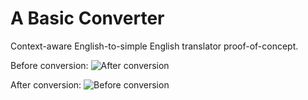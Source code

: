 # A Basic Converter
Context-aware English-to-simple English translator proof-of-concept.

Before conversion:
![After conversion](http://i.imgur.com/gW5dCdp.png)

After conversion:
![Before conversion](http://i.imgur.com/hMPZEWB.png)
